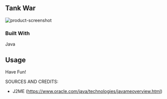 <!-- ABOUT THE PROJECT -->
## Tank War

![product-screenshot](https://github.com/XiaoSanchez/Tank_War/blob/main/src/ScreenShot.jpeg)


### Built With

Java

## Usage

Have Fun!

SOURCES AND CREDITS:
 - J2ME (https://www.oracle.com/java/technologies/javameoverview.html)
